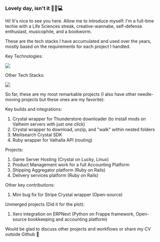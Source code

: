 ### Lovely day, isn't it 🌙🦉💻 

Hi! It's nice to see you here.
Allow me to introduce myself: I'm a full-time techie with a Life Sciences streak, creative-wannabe, self-defense enthusiast, musicophile, and a bookworm.

These are the tech stacks I have accumulated and used over the years, mostly based on the requirements for each project I handled.

Key Technologies:
<p>
  <a href="https://skillicons.dev">
    <img src="https://skillicons.dev/icons?i=ruby,rails,crystal,postgres,redis" />
  </a>
</p>

Other Tech Stacks:
<p>
  <a href="https://skillicons.dev">
    <img src="https://skillicons.dev/icons?i=js,py,docker,css,tailwind,linux" />
  </a>
</p>

So far, these are my most remarkable projects (I also have other needle-moving projects but these ones are my favorite):

Key builds and integrations:
1. Crystal wrapper for Thunderstore downloader (to install mods on Valheim servers with just one click)
2. Crystal wrapper to download, unzip, and "walk" within nested folders
3. Meilisearch Crystal SDK
4. Ruby wrapper for Valhalla API (routing)

Projects:
1. Game Server Hosting (Crystal on Lucky, Linux)
2. Product Management work for a full Accounting Platform 
3. Shipping Aggregator platform (Ruby on Rails)
4. Delivery services platform (Ruby on Rails)

Other key contributions:
1. Mini bug fix for Stripe Crystal wrapper (Open-source)

Unmerged projects (Did it for the plot):
1. Xero integration on ERPNext (Python on Frappe framework, Open-source bookkeeping and accounting platform)

Would be glad to discuss other projects and workflows or share my CV outside Github :rocket:
